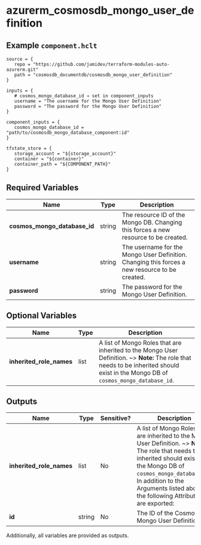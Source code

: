 # azurerm_cosmosdb_mongo_user_definition



## Example `component.hclt`

```hcl
source = {
   repo = "https://github.com/jumidev/terraform-modules-auto-azurerm.git"   
   path = "cosmosdb_documentdb/cosmosdb_mongo_user_definition"   
}

inputs = {
   # cosmos_mongo_database_id → set in component_inputs
   username = "The username for the Mongo User Definition"   
   password = "The password for the Mongo User Definition"   
}

component_inputs = {
   cosmos_mongo_database_id = "path/to/cosmosdb_mongo_database_component:id"   
}

tfstate_store = {
   storage_account = "${storage_account}"   
   container = "${container}"   
   container_path = "${COMPONENT_PATH}"   
}

```

## Required Variables

| Name | Type |  Description |
| ---- | --------- |  ----------- |
| **cosmos_mongo_database_id** | string |  The resource ID of the Mongo DB. Changing this forces a new resource to be created. | 
| **username** | string |  The username for the Mongo User Definition. Changing this forces a new resource to be created. | 
| **password** | string |  The password for the Mongo User Definition. | 

## Optional Variables

| Name | Type |  Description |
| ---- | --------- |  ----------- |
| **inherited_role_names** | list |  A list of Mongo Roles that are inherited to the Mongo User Definition. ~> **Note:** The role that needs to be inherited should exist in the Mongo DB of `cosmos_mongo_database_id`. | 



## Outputs

| Name | Type | Sensitive? | Description |
| ---- | ---- | --------- | --------- |
| **inherited_role_names** | list | No  | A list of Mongo Roles that are inherited to the Mongo User Definition. ~> **Note:** The role that needs to be inherited should exist in the Mongo DB of `cosmos_mongo_database_id`. In addition to the Arguments listed above - the following Attributes are exported: | 
| **id** | string | No  | The ID of the Cosmos DB Mongo User Definition. | 

Additionally, all variables are provided as outputs.
